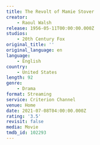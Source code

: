 ```yaml
---
title: The Revolt of Mamie Stover
creator:
    - Raoul Walsh
release: 1956-05-11T00:00:00.000Z
studios:
    - 20th Century Fox
original_title: ''
original_language: en
language:
    - English
country:
    - United States
length: 92
genre:
    - Drama
format: Streaming
service: Criterion Channel
venue: Home
date: 2021-07-08T04:00:00.000Z
rating: '3.5'
revisit: false
media: Movie
tmdb_id: 102293
---
```



